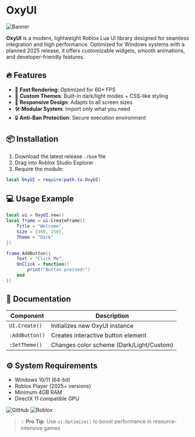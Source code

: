 # OxyUI

![Banner](https://i.postimg.cc/05LM1bYD/e0a4f47f-0736-4eee-9791-425172eba9ba.png)

**OxyUI** is a modern, lightweight Roblox Lua UI library designed for seamless integration and high performance. Optimized for Windows systems with a planned 2025 release, it offers customizable widgets, smooth animations, and developer-friendly features.

## 🔥 Features
- 🚀 **Fast Rendering**: Optimized for 60+ FPS
- 🎨 **Custom Themes**: Built-in dark/light modes + CSS-like styling
- 📱 **Responsive Design**: Adapts to all screen sizes
- 🛠 **Modular System**: Import only what you need
- 🔒 **Anti-Ban Protection**: Secure execution environment

## 📦 Installation
1. Download the latest release `.rbxm` file
2. Drag into Roblox Studio Explorer
3. Require the module:
```lua
local OxyUI = require(path.to.OxyUI)
```

## 💻 Usage Example
```lua
local ui = OxyUI.new()
local frame = ui:CreateFrame({
    Title = "Welcome",
    Size = {400, 250},
    Theme = "Dark"
})

frame:AddButton({
    Text = "Click Me",
    OnClick = function()
        print("Button pressed!")
    end
})
```

## 📜 Documentation
| Component      | Description                          |
|---------------|--------------------------------------|
| `UI.Create()` | Initializes new OxyUI instance       |
| `:AddButton()`| Creates interactive button element   |
| `:SetTheme()` | Changes color scheme (Dark/Light/Custom) |

## ⚙️ System Requirements
- Windows 10/11 (64-bit)
- Roblox Player (2025+ versions)
- Minimum 4GB RAM
- DirectX 11 compatible GPU

![GitHub](https://img.shields.io/badge/License-MIT-blue)
![Roblox](https://img.shields.io/badge/Roblox-2025%20Ready-red)

> 💡 **Pro Tip**: Use `ui:Optimize()` to boost performance in resource-intensive games